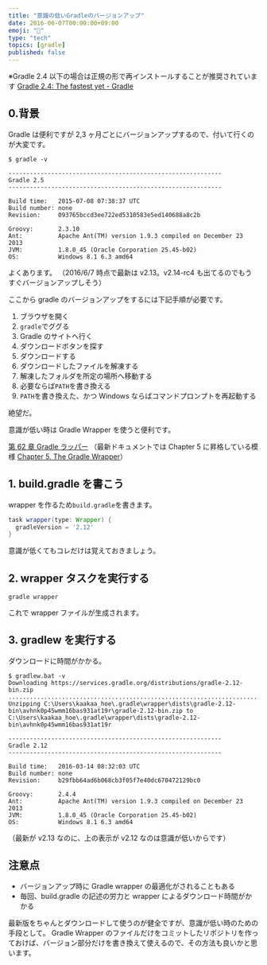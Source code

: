 ```yaml
---
title: "意識の低いGradleのバージョンアップ"
date: 2016-06-07T00:00:00+09:00
emoji: "📣"
type: "tech"
topics: [gradle]
published: false
---
```


※Gradle 2.4 以下の場合は正規の形で再インストールすることが推奨されています
[Gradle 2.4: The fastest yet - Gradle](https://gradle.org/blog/gradle-2-4-the-fastest-yet/)

## 0.背景

Gradle は便利ですが 2,3 ヶ月ごとにバージョンアップするので、付いて行くのが大変です。

```
$ gradle -v

------------------------------------------------------------
Gradle 2.5
------------------------------------------------------------

Build time:   2015-07-08 07:38:37 UTC
Build number: none
Revision:     093765bccd3ee722ed5310583e5ed140688a8c2b

Groovy:       2.3.10
Ant:          Apache Ant(TM) version 1.9.3 compiled on December 23 2013
JVM:          1.8.0_45 (Oracle Corporation 25.45-b02)
OS:           Windows 8.1 6.3 amd64
```

よくあります。
（2016/6/7 時点で最新は v2.13。v2.14-rc4 も出てるのでもうすぐバージョンアップしそう）

ここから gradle のバージョンアップをするには下記手順が必要です。

1. ブラウザを開く
2. `gradle`でググる
3. Gradle のサイトへ行く
4. ダウンロードボタンを探す
5. ダウンロードする
6. ダウンロードしたファイルを解凍する
7. 解凍したフォルダを所定の場所へ移動する
8. 必要ならば`PATH`を書き換える
9. `PATH`を書き換えた、かつ Windows ならばコマンドプロンプトを再起動する

絶望だ。

意識が低い時は Gradle Wrapper を使うと便利です。

[第 62 章 Gradle ラッパー](http://gradle.monochromeroad.com/docs/userguide/gradle_wrapper.html)
（最新ドキュメントでは Chapter 5 に昇格している模様 [Chapter 5. The Gradle Wrapper](https://docs.gradle.org/current/userguide/gradle_wrapper.html)）

## 1. build.gradle を書こう

wrapper を作るため`build.gradle`を書きます。

```groovy
task wrapper(type: Wrapper) {
  gradleVersion = '2.12'
}
```

意識が低くてもコレだけは覚えておきましょう。

## 2. wrapper タスクを実行する

```
gradle wrapper
```

これで wrapper ファイルが生成されます。

## 3. gradlew を実行する

ダウンロードに時間がかかる。

```
$ gradlew.bat -v
Downloading https://services.gradle.org/distributions/gradle-2.12-bin.zip
............................................................................................................................................................................................................................................................................................................................................................................................................................................................................................................................................................................................................................................................................................................................................................................................................................................................................................................................................................................................................................................................................................................................................................................................................................................................................................................................................................................................................................................................................................................................................................................................................................................................................................................................................................................................................................................................................................................................................................................................................................................................................................................................................................................................................................................................................................................................................................................................................................................
Unzipping C:\Users\kaakaa_hoe\.gradle\wrapper\dists\gradle-2.12-bin\avhnk0p45wmm16bas931at19r\gradle-2.12-bin.zip to C:\Users\kaakaa_hoe\.gradle\wrapper\dists\gradle-2.12-bin\avhnk0p45wmm16bas931at19r

------------------------------------------------------------
Gradle 2.12
------------------------------------------------------------

Build time:   2016-03-14 08:32:03 UTC
Build number: none
Revision:     b29fbb64ad6b068cb3f05f7e40dc670472129bc0

Groovy:       2.4.4
Ant:          Apache Ant(TM) version 1.9.3 compiled on December 23 2013
JVM:          1.8.0_45 (Oracle Corporation 25.45-b02)
OS:           Windows 8.1 6.3 amd64
```

（最新が v2.13 なのに、上の表示が v2.12 なのは意識が低いからです）

## 注意点

- バージョンアップ時に Gradle wrapper の最適化がされることもある
- 毎回、build.gradle の記述の労力と wrapper によるダウンロード時間がかかる

最新版をちゃんとダウンロードして使うのが健全ですが、意識が低い時のための手段として。
Gradle Wrapper のファイルだけをコミットしたリポジトリを作っておけば、バージョン部分だけを書き換えて使えるので、その方法も良いかと思います。

